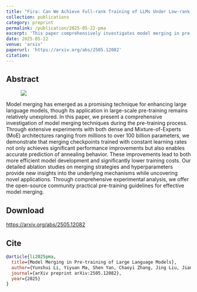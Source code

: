 ```yaml
---
title: "Fira: Can We Achieve Full-rank Training of LLMs Under Low-rank Constraint?"
collection: publications
category: preprint
permalink: /publication/2025-05-22-pma
excerpt: 'This paper comprehensively investigates model merging in pre-training, showing that merging constant-learning-rate checkpoints on dense/MoE architectures (millions to 100B+ params) improves performance, predicts annealing, boosts efficiency, reduces costs, and provides ablation-driven insights.'
date: 2025-05-22
venue: 'arxiv'
paperurl: 'https://arxiv.org/abs/2505.12082'
citation: 
---
```


## Abstract

<figure>
  <img src="/images/pma.jpg">
</figure>

Model merging has emerged as a promising technique for enhancing large language models, though its application in large-scale pre-training remains relatively unexplored. In this paper, we present a comprehensive investigation of model merging techniques during the pre-training process. Through extensive experiments with both dense and Mixture-of-Experts (MoE) architectures ranging from millions to over 100 billion parameters, we demonstrate that merging checkpoints trained with constant learning rates not only achieves significant performance improvements but also enables accurate prediction of annealing behavior. These improvements lead to both more efficient model development and significantly lower training costs. Our detailed ablation studies on merging strategies and hyperparameters provide new insights into the underlying mechanisms while uncovering novel applications. Through comprehensive experimental analysis, we offer the open-source community practical pre-training guidelines for effective model merging.

## Download

<https://arxiv.org/abs/2505.12082>


## Cite

```bibtex
@article{li2025pma,
  title={Model Merging in Pre-training of Large Language Models},
  author={Yunshui Li, Yiyuan Ma, Shen Yan, Chaoyi Zhang, Jing Liu, Jianqiao Lu, Ziwen Xu, Mengzhao Chen, Minrui Wang, Shiyi Zhan, Jin Ma, Xunhao Lai, Deyi Liu, Yao Luo, Xingyan Bin, Hongbin Ren, Mingji Han, Wenhao Hao, Bairen Yi, LingJun Liu, Bole Ma, Xiaoying Jia, Xun Zhou, Siyuan Qiao, Liang Xiang, Yonghui Wu},
  journal={arXiv preprint arXiv:2505.12082},
  year={2025}
}
```
